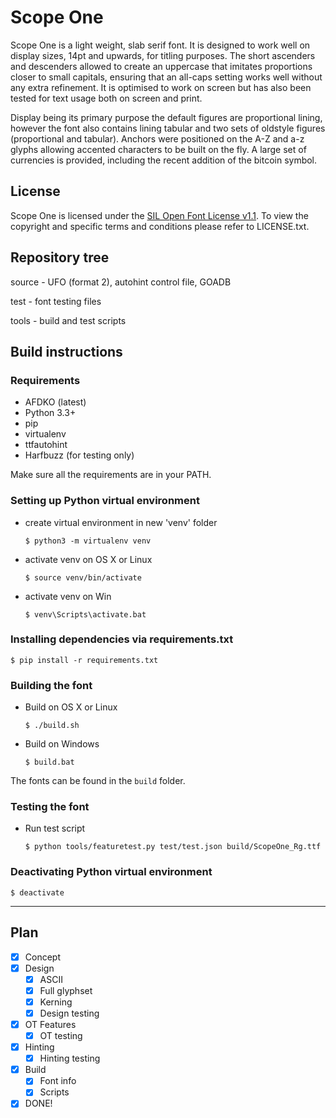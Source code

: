# Scope One

Scope One is a light weight, slab serif font. It is designed to work well on display sizes, 14pt and upwards, for titling purposes. The short ascenders and descenders allowed to create an uppercase that imitates proportions closer to small capitals, ensuring that an all-caps setting works well without any extra refinement. It is optimised to work on screen but has also been tested for text usage both on screen and print.

Display being its primary purpose the default figures are proportional lining, however the font also contains lining tabular and two sets of oldstyle figures (proportional and tabular). Anchors were positioned on the A-Z and a-z glyphs allowing accented characters to be built on the fly. A large set of currencies is provided, including the recent addition of the bitcoin symbol.

## License

Scope One is licensed under the [SIL Open Font License v1.1](http://scripts.sil.org/OFL).
To view the copyright and specific terms and conditions please refer to LICENSE.txt.

## Repository tree

source - UFO (format 2), autohint control file, GOADB

test - font testing files

tools - build and test scripts

## Build instructions

### Requirements

- AFDKO (latest)
- Python 3.3+
- pip
- virtualenv
- ttfautohint
- Harfbuzz (for testing only)

Make sure all the requirements are in your PATH.

### Setting up Python virtual environment

- create virtual environment in new 'venv' folder

  `$ python3 -m virtualenv venv`

- activate venv on OS X or Linux

  `$ source venv/bin/activate`

- activate venv on Win

  `$ venv\Scripts\activate.bat`

### Installing dependencies via requirements.txt

`$ pip install -r requirements.txt`

### Building the font

- Build on OS X or Linux

  `$ ./build.sh`

- Build on Windows

  `$ build.bat`

The fonts can be found in the `build` folder.

### Testing the font

- Run test script

  `$ python tools/featuretest.py test/test.json build/ScopeOne_Rg.ttf`

### Deactivating Python virtual environment

`$ deactivate`

* * *

## Plan

- [x] Concept
- [x] Design
  - [x] ASCII
  - [x] Full glyphset
  - [x] Kerning
  - [x] Design testing
- [x] OT Features
  - [x] OT testing
- [x] Hinting
  - [x] Hinting testing
- [x] Build
  - [x] Font info
  - [x] Scripts
- [x] DONE!
